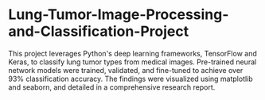 # Lung-Tumor-Image-Processing-and-Classification-Project

This project leverages Python's deep learning frameworks, TensorFlow and Keras, to classify lung tumor types from medical images. Pre-trained neural network models were trained, validated, and fine-tuned to achieve over 93% classification accuracy. The findings were visualized using matplotlib and seaborn, and detailed in a comprehensive research report.
